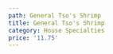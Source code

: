 ```yaml
---
path: General Tso's Shrimp
title: General Tso's Shrimp
category: House Specialties
price: '11.75'
---
```


